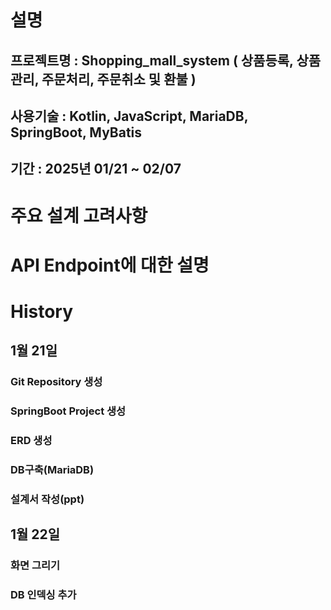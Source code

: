 # 설명
## 프로젝트명 : Shopping_mall_system ( 상품등록, 상품관리, 주문처리, 주문취소 및 환불 )
## 사용기술 : Kotlin, JavaScript, MariaDB, SpringBoot, MyBatis
## 기간 : 2025년 01/21 ~ 02/07

# 주요 설계 고려사항

# API Endpoint에 대한 설명

# History
## 1월 21일
### Git Repository 생성
### SpringBoot Project 생성
### ERD 생성
### DB구축(MariaDB)
### 설계서 작성(ppt)

## 1월 22일
### 화면 그리기
### DB 인덱싱 추가